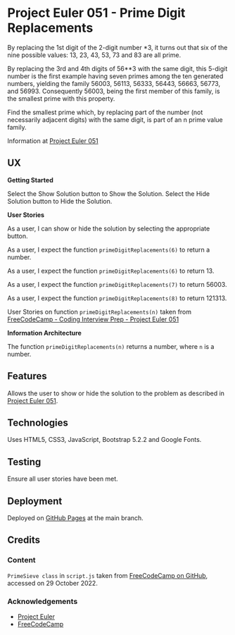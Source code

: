 # Project Euler 051 - Prime Digit Replacements

By replacing the 1st digit of the 2-digit number *3, it turns out that six of the nine possible values: 13, 23, 43, 53, 73 and 83 are all prime.

By replacing the 3rd and 4th digits of 56**3 with the same digit, this 5-digit number is the first example having seven primes among the ten generated numbers, yielding the family 56003, 56113, 56333, 56443, 56663, 56773, and 56993.  Consequently 56003, being the first member of this family, is the smallest prime with this property.

Find the smallest prime which, by replacing part of the number (not necessarily adjacent digits) with the same digit, is part of an n prime value family.

Information at [Project Euler 051](https://projecteuler.net/problem=51)

## UX

**Getting Started**

Select the Show Solution button to Show the Solution.  Select the Hide Solution button to Hide the Solution.

**User Stories**

As a user, I can show or hide the solution by selecting the appropriate button.

As a user, I expect the function `primeDigitReplacements(6)` to return a number.

As a user, I expect the function `primeDigitReplacements(6)` to return 13.

As a user, I expect the function `primeDigitReplacements(7)` to return 56003.

As a user, I expect the function `primeDigitReplacements(8)` to return 121313.

User Stories on function `primeDigitReplacements(n)` taken from [FreeCodeCamp - Coding Interview Prep - Project Euler 051](https://www.freecodecamp.org/learn/coding-interview-prep/project-euler/problem-51-prime-digit-replacements)

**Information Architecture**

The function `primeDigitReplacements(n)` returns a number, where `n` is a number.

## Features

Allows the user to show or hide the solution to the problem as described in [Project Euler 051](https://projecteuler.net/problem=51).

## Technologies

Uses HTML5, CSS3, JavaScript, Bootstrap 5.2.2 and Google Fonts.

## Testing

Ensure all user stories have been met.

## Deployment

Deployed on [GitHub Pages](https://derektypist.github.io/project-euler-051) at the main branch.

## Credits

### Content

`PrimeSieve class` in `script.js` taken from [FreeCodeCamp on GitHub](https://github.com/freeCodeCamp/freeCodeCamp), accessed on 29 October 2022.

### Acknowledgements

- [Project Euler](https://projecteuler.net)
- [FreeCodeCamp](https://www.freecodecamp.org)



